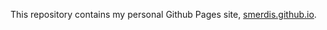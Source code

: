 This repository contains my personal Github Pages site, <a href="https://smerdis.github.io">smerdis.github.io</a>.
